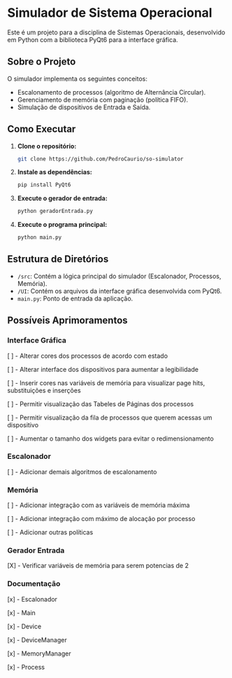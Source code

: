 # Simulador de Sistema Operacional

Este é um projeto para a disciplina de Sistemas Operacionais, desenvolvido em Python com a biblioteca PyQt6 para a interface gráfica.

## Sobre o Projeto

O simulador implementa os seguintes conceitos:
- Escalonamento de processos (algoritmo de Alternância Circular).
- Gerenciamento de memória com paginação (política FIFO).
- Simulação de dispositivos de Entrada e Saída.

## Como Executar

1.  **Clone o repositório:**
    ```bash
    git clone https://github.com/PedroCaurio/so-simulator
    ```
2.  **Instale as dependências:**
    ```bash
    pip install PyQt6
    ```
3.  **Execute o gerador de entrada:**
    ```bash
    python geradorEntrada.py
    ```
4.  **Execute o programa principal:**
    ```bash
    python main.py
    ```

## Estrutura de Diretórios

- `/src`: Contém a lógica principal do simulador (Escalonador, Processos, Memória).
- `/UI`: Contém os arquivos da interface gráfica desenvolvida com PyQt6.
- `main.py`: Ponto de entrada da aplicação.

## Possíveis Aprimoramentos

### Interface Gráfica
[ ] - Alterar cores dos processos de acordo com estado

[ ] - Alterar interface dos dispositivos para aumentar a legibilidade

[ ] - Inserir cores nas variáveis de memória para visualizar page hits, substituições e inserções

[ ] - Permitir visualização das Tabeles de Páginas dos processos

[ ] - Permitir visualização da fila de processos que querem acessas um dispositivo

[ ] - Aumentar o tamanho dos widgets para evitar o redimensionamento

### Escalonador
[ ] - Adicionar demais algoritmos de escalonamento

### Memória
[ ] - Adicionar integração com as variáveis de memória máxima

[ ] - Adicionar integração com máximo de alocação por processo

[ ] - Adicionar outras políticas

### Gerador Entrada
[X] - Verificar variáveis de memória para serem potencias de 2

### Documentação
[x] - Escalonador

[x] - Main

[x] - Device

[x] - DeviceManager

[x] - MemoryManager

[x] - Process